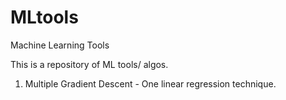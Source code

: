# MLtools
Machine Learning Tools

This is a repository of ML tools/ algos.

1. Multiple Gradient Descent - One linear regression technique. 

